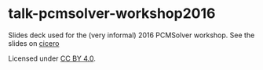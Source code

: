 # talk-pcmsolver-workshop2016
Slides deck used for the (very informal) 2016 PCMSolver workshop.
See the slides on [cicero]()

Licensed under [CC BY 4.0](https://creativecommons.org/licenses/by/4.0/).
